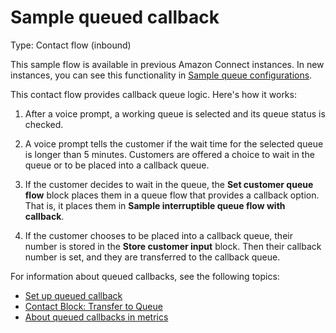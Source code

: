 # Sample queued callback<a name="sample-queued-callback"></a>

Type: Contact flow \(inbound\)

This sample flow is available in previous Amazon Connect instances\. In new instances, you can see this functionality in [Sample queue configurations](sample-queue-configurations.md)\.

This contact flow provides callback queue logic\. Here's how it works: 

1. After a voice prompt, a working queue is selected and its queue status is checked\.

1. A voice prompt tells the customer if the wait time for the selected queue is longer than 5 minutes\. Customers are offered a choice to wait in the queue or to be placed into a callback queue\. 

1. If the customer decides to wait in the queue, the **Set customer queue flow** block places them in a queue flow that provides a callback option\. That is, it places them in **Sample interruptible queue flow with callback**\. 

1. If the customer chooses to be placed into a callback queue, their number is stored in the **Store customer input** block\. Then their callback number is set, and they are transferred to the callback queue\.

For information about queued callbacks, see the following topics:
+ [Set up queued callback](setup-queued-callback.md) 
+ [Contact Block: Transfer to Queue](transfer-to-queue.md) 
+ [About queued callbacks in metrics](about-queued-callbacks.md) 